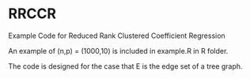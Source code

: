 # RRCCR
Example Code for Reduced Rank Clustered Coefficient Regression

An example of (n,p) = (1000,10) is included in example.R in R folder.

The code is designed for the case that E is the edge set of a tree graph.

